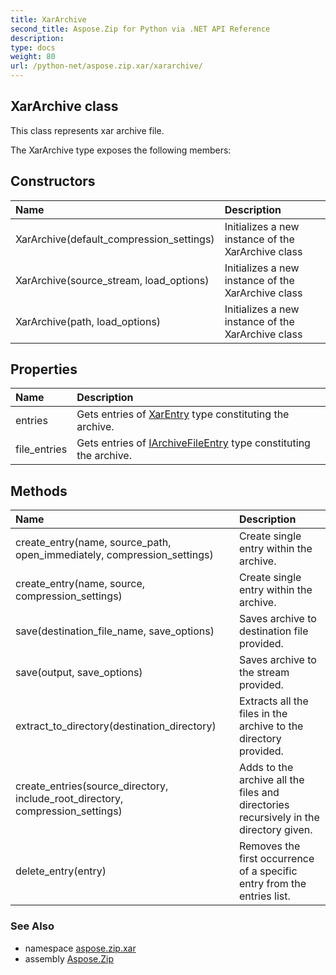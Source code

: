 ```yaml
---
title: XarArchive
second_title: Aspose.Zip for Python via .NET API Reference
description: 
type: docs
weight: 80
url: /python-net/aspose.zip.xar/xararchive/
---
```


## XarArchive class

This class represents xar archive file.

The XarArchive type exposes the following members:
## Constructors
| Name | Description |
| :- | :- |
|XarArchive(default_compression_settings)|Initializes a new instance of the XarArchive class|
|XarArchive(source_stream, load_options)|Initializes a new instance of the XarArchive class|
|XarArchive(path, load_options)|Initializes a new instance of the XarArchive class|
## Properties
| Name | Description |
| :- | :- |
|entries|Gets entries of [XarEntry](/zip/python-net/aspose.zip.xar/xarentry/) type constituting the archive.|
|file_entries|Gets entries of [IArchiveFileEntry](/zip/python-net/aspose.zip/iarchivefileentry/) type constituting the archive.|
## Methods
| Name | Description |
| :- | :- |
|create_entry(name, source_path, open_immediately, compression_settings)|Create single entry within the archive.|
|create_entry(name, source, compression_settings)|Create single entry within the archive.|
|save(destination_file_name, save_options)|Saves archive to destination file provided.|
|save(output, save_options)|Saves archive to the stream provided.|
|extract_to_directory(destination_directory)|Extracts all the files in the archive to the directory provided.|
|create_entries(source_directory, include_root_directory, compression_settings)|Adds to the archive all the files and directories recursively in the directory given.|
|delete_entry(entry)|Removes the first occurrence of a specific entry from the entries list.|

### See Also

* namespace [aspose.zip.xar](/zip/python-net/aspose.zip.xar/)
* assembly [Aspose.Zip](/zip/python-net/)

